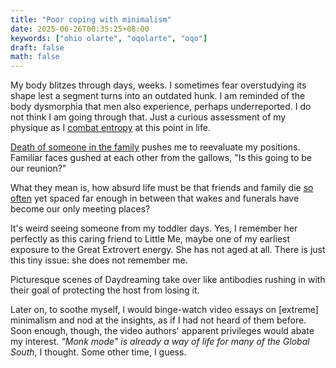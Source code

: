 ```yaml
---
title: "Poor coping with minimalism"
date: 2025-06-26T00:35:25+08:00
keywords: ["ohio olarte", "oqolarte", "oqo"]
draft: false
math: false
---
```


My body blitzes through days, weeks. I sometimes fear overstudying its
shape lest a segment turns into an outdated hunk. I am reminded of the
body dysmorphia that men also experience, perhaps underreported. I do
not think I am going through that. Just a curious assessment of my
physique as I [combat entropy](/calisthenics) at this point in life.

[Death of someone in the family](/280) pushes me to reevaluate my positions.
Familiar faces gushed at each other from the gallows, "Is this
going to be our reunion?"

What they mean is, how absurd life must be that friends and family die
[so often](/173) yet spaced far enough in between that wakes and funerals have
become our only meeting places?

It's weird seeing someone from my toddler days. Yes, I remember her
perfectly as this caring friend to Little Me, maybe one of my earliest
exposure to the Great Extrovert energy. She has not aged at all. There
is just this tiny issue: she does not remember me.

Picturesque scenes of Daydreaming take over like antibodies
rushing in with their goal of protecting the host from losing
it.

Later on, to soothe myself, I would binge-watch video essays on
[extreme] minimalism and nod at the insights, as if I had not heard of
them before. Soon enough, though, the video authors' apparent privileges
would abate my interest. *"Monk mode" is already a way of
life for many of the Global South*, I thought. Some other time, I guess.
